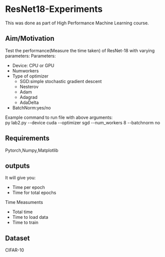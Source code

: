 # ResNet18-Experiments

This was done as part of High Performance Machine Learning course.

## Aim/Motivation
Test the performance(Measure the time taken) of ResNet-18 with varying parameters:
Parameters:<br>

<ul>
<li>Device: CPU or GPU</li>
<li>Numworkers</li>
<li>Type of optimizer
<ul>
<li>SGD:simple stochastic gradient descent</li>
<li>Nesterov</li>
<li>Adam</li>
<li>Adagrad</li>
<li>AdaDelta</li>
</ul>
</li>
<li>BatchNorm:yes/no</li>
</ul>

Example command to run file with above arguments:<br>
py lab2.py --device cuda --optimizer sgd --num_workers 8 --batchnorm no

## Requirements
Pytorch,Numpy,Matplotlib

## outputs
It will give you:<br>
<ul>
<li>Time per epoch</li>
<li>Time for total epochs</li>
</ul>

Time Measuments
<ul>
<li>Total time</li>
<li>Time to load data</li>
<li>Time to train</li>
</ul>


## Dataset
CIFAR-10
